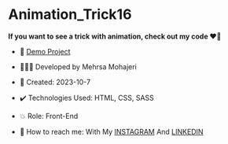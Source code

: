 # Animation_Trick16

**If you want to see a trick with animation, check out my code ♥️👀**


- 🔗 [Demo Project](https://mehrsa-mohajeri-developer.github.io/Animation_Trick16/)
  
- 👩🏻‍💻 Developed by Mehrsa Mohajeri

- 📆 Created: 2023-10-7

- ✔️ Technologies Used: HTML, CSS, SASS

- 💥 Role: Front-End

- 📲 How to reach me: With My [INSTAGRAM](https://www.instagram.com/mehrsa_mohajeri_developer) And [LINKEDIN](https://www.linkedin.com/in/mehrsa-mohajeri-developer)
